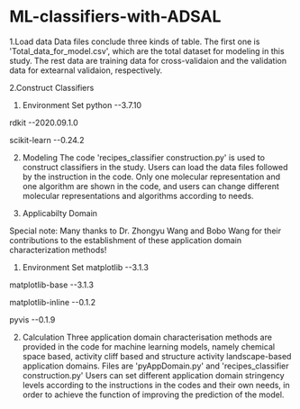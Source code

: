 # ML-classifiers-with-ADSAL
1.Load data
Data files conclude three kinds of table. The first one is 'Total_data_for_model.csv', which are the total dataset for modeling in this study. The rest data are training data for cross-validaion and the validation data for extearnal validaion, respectively. 

2.Construct Classifiers
1) Environment Set
python --3.7.10

rdkit --2020.09.1.0

scikit-learn --0.24.2

2) Modeling 
The code 'recipes_classifier construction.py' is used to construct classifiers in the study. Users can load the data files followed by the instruction in the code.
Only one molecular representation and one algorithm are shown in the code, and users can change different molecular representations and algorithms according to needs.

3. Applicabilty Domain

Special note: Many thanks to Dr. Zhongyu Wang and Bobo Wang for their contributions to the establishment of these application domain characterization methods!

1) Environment Set
matplotlib  --3.1.3

matplotlib-base  --3.1.3

matplotlib-inline   --0.1.2

pyvis            --0.1.9

2) Calculation
Three application domain characterisation methods are provided in the code for machine learning models, namely chemical space based, activity cliff based and structure activity landscape-based application domains.
Files are 'pyAppDomain.py' and 'recipes_classifier construction.py'
Users can set different application domain stringency levels according to the instructions in the codes and their own needs, in order to achieve the function of improving the prediction of the model.
